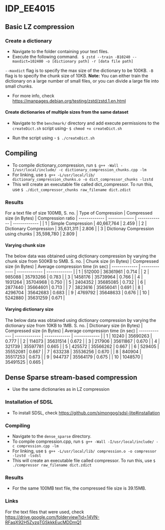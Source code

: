 # IDP_EE4015

## Basic LZ compression
### Create a dictionary
* Navigate to the folder containing your text files.
* Execute the following command.
``` $ zstd --train -B10240 --maxdict=102400 -o [dictionary path] -r [data file path]```

`--maxdict` flag is to specify the max size of the dictionary to be 100KB.
`-B` flag is to specify the chunk size of 10KB.
**Note:** You can either train the dictionary on a large number of small files, or you can divide a large file into small chunks.
* For more info, check https://manpages.debian.org/testing/zstd/zstd.1.en.html

#### Create dictionaries of multiple sizes from the same dataset
* Navigate to the `benchmark/` directory and add execute permissions to the `createDict.sh` script using-
``` $ chmod +x createDict.sh ```

* Run the script using -
    ``` $ ./createDict.sh ```

## Compiling
* To compile dictionary_compression, run
    ```$ g++ -Wall -I/usr/local/include/ -c dictionary_compression_chunks.cpp -lm```
* For linking, use
    ```$ g++ -L/usr/local/lib/ dictionary_compression_chunks.o -o dict_compressor_chunks -lzstd```
* This will create an executable file called dict_compressor. To run this, use
    ```$ ./dict_compressor_chunks raw_filename dict.zdict```

### Results

For a text file of size 100MB,
S. no. | Type of Compression  | Compressed size (in Bytes) | Compression ratio
| ------------- | ------------- | ------------- | ------------- |
| 1 | Simple Compression | 40,667,764 | 2.459 |
| 2 | Dictionary Compression | 35,631,311 | 2.806 |
| 3 | Dictionay Compression using chunks | 35,598,780 | 2.809 |

#### Varying chunk size
The below data was obtained using dictionary compression by varying the chunk size from 500KB to 5MB.
S. no. | Chunk size (in Bytes)  | Compressed size (in Bytes) | Average compression time (in sec)
| ------------- | ------------- | ------------- | ------------- |
| 1 | 512000 | 36361961 | 0.714 |
| 2 | 985088  | 35793266 | 0.783 |
| 3 | 1458176 | 35739964 | 0.766 |
| 4 | 1931264 | 35704968 | 0.750 |
| 5 | 2404352 | 35685085 | 0.732 |
| 6 | 2877440 | 35664601 | 0.713 |
| 7 | 3823616 | 35656041 | 0.691 |
| 8 | 4296704 | 35642683 | 0.683 |
| 9 |  4769792 | 35648633 | 0.676 |
| 10 | 5242880 | 35631259 | 0.671 |

#### Varying dictionary size
The below data was obtained using dictionary compression by varying the dictionary size from 10KB to 1MB.
S. no. | Dictionary size (in Bytes)  | Compressed size (in Bytes) | Average compression time (in sec)
| ------------- | ------------- | ------------- | ------------- |
| 1 | 10240 | 35690263 | 0.777 |
| 2 | 114073 | 35631514 | 0.672 |
| 3 | 217906 | 35611867 | 0.670 |
| 4 | 321739 | 35597781 |  0.665 |
| 5 | 425572 | 35566262 | 0.667 |
| 6 | 529405 | 35552081 |  0.667 |
| 7 | 633238  | 35536256 | 0.670 |
| 8 |  840904 | 35517253 | 0.673 |
| 9 | 944737 | 35564179 | 0.675 |
| 10 | 1048570 | 35491525 | 0.665 |

## Dense Sparse stream-based compression
* Use the same dictionaries as in LZ compression

### Installation of SDSL
* To install SDSL, check https://github.com/simongog/sdsl-lite#installation

### Compiling
* Navigate to the `dense_sparse` directory.
* To compile compression.cpp, run
    ```$ g++ -Wall -I/usr/local/include/ -c compression.cpp -lm```
* For linking, use
    ```$ g++ -L/usr/local/lib/ compression.o -o compressor -lzstd -lsdsl```
* This will create an executable file called compressor. To run this, use
    ```$ ./compressor raw_filename dict.zdict```

### Results
* For the same 100MB text file, the compressed file size is 39.15MB.


### Links
For the text files that were used, check https://drive.google.com/folderview?id=14VN-RFaqX92H5ZyzqTGSkkkEucMDDmQ1
